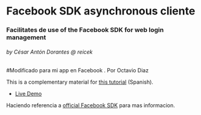 # Facebook SDK asynchronous cliente
### Facilitates de use of the Facebook SDK for web login management
###### by César Antón Dorantes @ reicek
#Modificado para mi app en Facebook . Por Octavio Diaz

This is a complementary material for <a href='https://platzi.com/blog/facebook-login-button/' target="_blank">this tutorial</a> (Spanish).

<ul>
	<li><a href="httphttp://bit-util.com/manatirosa/registro.php">Live Demo</a></li>
</ul>

Haciendo referencia a <a href='https://developers.facebook.com/docs/apis-and-sdks/' target="_blank">official Facebook SDK</a> para mas informacion.
